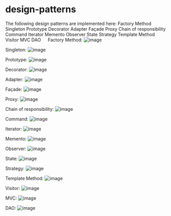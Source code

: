 # design-patterns

The following design patterns are implemented here:
Factory Method
Singleton
Prototype
Decorator
Adapter
Façade
Proxy
Chain of responsibility
Command
Iterator
Memento
Observer
State
Strategy
Template Method
Visitor
MVC
DAO
 
Factory Method:
 ![image](https://user-images.githubusercontent.com/81982349/190916290-836965ac-1f39-4547-bec1-6a6976b389d1.png)

Singleton:
 ![image](https://user-images.githubusercontent.com/81982349/190916296-516fb62d-6224-4fbc-a41e-59a60730b4f7.png)

Prototype:
 ![image](https://user-images.githubusercontent.com/81982349/190916299-7f160b14-377a-4a8f-a3d6-f66ac0c920b5.png)

Decorator:
 ![image](https://user-images.githubusercontent.com/81982349/190916303-a4be3ae5-caaa-41c2-bc4a-3971505acf64.png)

Adapter:
 ![image](https://user-images.githubusercontent.com/81982349/190916314-96c4748c-ce63-4cf4-8fe6-cafa3f1b9697.png)

Façade:
 ![image](https://user-images.githubusercontent.com/81982349/190916320-8d520f92-7f75-4636-b055-5883169b75c4.png)

Proxy:
 ![image](https://user-images.githubusercontent.com/81982349/190916325-f5925450-3eae-4484-9977-119657c00da4.png)

Chain of responsibility:
 ![image](https://user-images.githubusercontent.com/81982349/190916335-b60ed21e-dd94-4650-a2d2-430c60a90700.png)

Command:
![image](https://user-images.githubusercontent.com/81982349/190916342-32f1cbc2-ec56-4e6d-b868-cdb224c3dbe4.png)

Iterator:
 ![image](https://user-images.githubusercontent.com/81982349/190916350-ead00a26-f480-48c9-9ab6-eab68b3c77dd.png)

Memento:
 ![image](https://user-images.githubusercontent.com/81982349/190916357-601380c8-1498-4ad2-afad-90a4bf191c8f.png)

Observer:
 ![image](https://user-images.githubusercontent.com/81982349/190916365-30c3f301-936f-41f5-92e1-a3f3f4b079c7.png)

State:
 ![image](https://user-images.githubusercontent.com/81982349/190916371-67f37953-51c6-42d2-9bb8-eb6e092cd8c9.png)

Strategy:
 ![image](https://user-images.githubusercontent.com/81982349/190916375-d6a2c45e-baf3-41eb-8ff7-3e1d7b581a9f.png)

Template Method:
 ![image](https://user-images.githubusercontent.com/81982349/190916377-2409baa3-792c-49eb-a80c-ccc69198b3d4.png)

Visitor:
 ![image](https://user-images.githubusercontent.com/81982349/190916386-25b63476-f8d3-4407-a82e-fb8b4741ca1a.png)

MVC:
 ![image](https://user-images.githubusercontent.com/81982349/190916390-e0becec9-a9f2-4f63-9257-2e7311891faf.png)

DAO:
 ![image](https://user-images.githubusercontent.com/81982349/190916398-0ae7c095-2b33-4f13-8e15-5aec722ae922.png)

